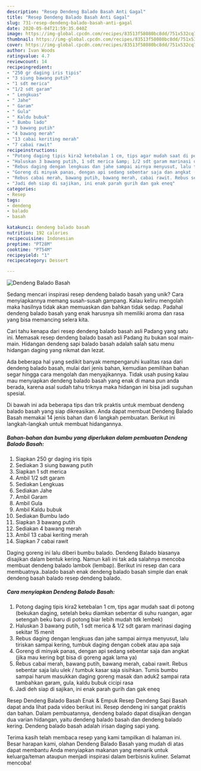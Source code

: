 ```yaml
---
description: "Resep Dendeng Balado Basah Anti Gagal"
title: "Resep Dendeng Balado Basah Anti Gagal"
slug: 731-resep-dendeng-balado-basah-anti-gagal
date: 2020-05-04T21:59:35.040Z
image: https://img-global.cpcdn.com/recipes/83513f58080bc8dd/751x532cq70/dendeng-balado-basah-foto-resep-utama.jpg
thumbnail: https://img-global.cpcdn.com/recipes/83513f58080bc8dd/751x532cq70/dendeng-balado-basah-foto-resep-utama.jpg
cover: https://img-global.cpcdn.com/recipes/83513f58080bc8dd/751x532cq70/dendeng-balado-basah-foto-resep-utama.jpg
author: Ivan Woods
ratingvalue: 4.7
reviewcount: 14
recipeingredient:
- "250 gr daging iris tipis"
- "3 siung bawang putih"
- "1 sdt merica"
- "1/2 sdt garam"
- " Lengkuas"
- " Jahe"
- " Garam"
- " Gula"
- " Kaldu bubuk"
- " Bumbu lado"
- "3 bawang putih"
- "4 bawang merah"
- "13 cabai keriting merah"
- "7 cabai rawit"
recipeinstructions:
- "Potong daging tipis kira2 ketebalan 1 cm, tips agar mudah saat di potong (bekukan daging, setelah beku diamkan sebentar di suhu ruangan, agar setengah beku baru di potong biar lebih mudah tdk lembek)"
- "Haluskan 3 bawang putih, 1 sdt merica &amp; 1/2 sdt garam marinasi daging sekitar 15 menit"
- "Rebus daging dengan lengkuas dan jahe sampai airnya menyusut, lalu tiriskan sampai kering, tumbuk daging dengan cobek atau apa saja"
- "Goreng di minyak panas, dengan api sedang sebentar saja dan angkat (jika mau kering bgt bisa di goreng agak lama ya)"
- "Rebus cabai merah, bawang putih, bawang merah, cabai rawit. Rebus sebentar saja lalu ulek / tumbuk kasar saja sisihkan. Tumis bumbu sampai harum masukkan daging goreng masak dan aduk2 sampai rata tambahkan garam, gula, kaldu bubuk cicipi rasa"
- "Jadi deh siap di sajikan, ini enak parah gurih dan gak eneq"
categories:
- Resep
tags:
- dendeng
- balado
- basah

katakunci: dendeng balado basah 
nutrition: 192 calories
recipecuisine: Indonesian
preptime: "PT28M"
cooktime: "PT54M"
recipeyield: "1"
recipecategory: Dessert

---
```



![Dendeng Balado Basah](https://img-global.cpcdn.com/recipes/83513f58080bc8dd/751x532cq70/dendeng-balado-basah-foto-resep-utama.jpg)

Sedang mencari inspirasi resep dendeng balado basah yang unik? Cara menyiapkannya memang susah-susah gampang. Kalau keliru mengolah maka hasilnya tidak akan memuaskan dan bahkan tidak sedap. Padahal dendeng balado basah yang enak harusnya sih memiliki aroma dan rasa yang bisa memancing selera kita.

Cari tahu kenapa dari resep dendeng balado basah asli Padang yang satu ini. Memasak resep dendeng balado basah asli Padang itu bukan soal main-main. Hidangan dendeng sapi balado basah adalah salah satu menu hidangan daging yang nikmat dan lezat.

Ada beberapa hal yang sedikit banyak mempengaruhi kualitas rasa dari dendeng balado basah, mulai dari jenis bahan, kemudian pemilihan bahan segar hingga cara mengolah dan menyajikannya. Tidak usah pusing kalau mau menyiapkan dendeng balado basah yang enak di mana pun anda berada, karena asal sudah tahu triknya maka hidangan ini bisa jadi suguhan spesial.


Di bawah ini ada beberapa tips dan trik praktis untuk membuat dendeng balado basah yang siap dikreasikan. Anda dapat membuat Dendeng Balado Basah memakai 14 jenis bahan dan 6 langkah pembuatan. Berikut ini langkah-langkah untuk membuat hidangannya.

<!--inarticleads1-->

##### Bahan-bahan dan bumbu yang diperlukan dalam pembuatan Dendeng Balado Basah:

1. Siapkan 250 gr daging iris tipis
1. Sediakan 3 siung bawang putih
1. Siapkan 1 sdt merica
1. Ambil 1/2 sdt garam
1. Sediakan  Lengkuas
1. Sediakan  Jahe
1. Ambil  Garam
1. Ambil  Gula
1. Ambil  Kaldu bubuk
1. Sediakan  Bumbu lado
1. Siapkan 3 bawang putih
1. Sediakan 4 bawang merah
1. Ambil 13 cabai keriting merah
1. Siapkan 7 cabai rawit


Daging goreng ini lalu diberi bumbu balado. Dendeng Balado biasanya disajikan dalam bentuk kering. Namun kali ini tak ada salahnya mencoba membuat dendeng balado lambok (lembap). Berikut ini resep dan cara membuatnya..balado basah enak dendeng balado basah simple dan enak dendeng basah balado resep dendeng balado. 

<!--inarticleads2-->

##### Cara menyiapkan Dendeng Balado Basah:

1. Potong daging tipis kira2 ketebalan 1 cm, tips agar mudah saat di potong (bekukan daging, setelah beku diamkan sebentar di suhu ruangan, agar setengah beku baru di potong biar lebih mudah tdk lembek)
1. Haluskan 3 bawang putih, 1 sdt merica &amp; 1/2 sdt garam marinasi daging sekitar 15 menit
1. Rebus daging dengan lengkuas dan jahe sampai airnya menyusut, lalu tiriskan sampai kering, tumbuk daging dengan cobek atau apa saja
1. Goreng di minyak panas, dengan api sedang sebentar saja dan angkat (jika mau kering bgt bisa di goreng agak lama ya)
1. Rebus cabai merah, bawang putih, bawang merah, cabai rawit. Rebus sebentar saja lalu ulek / tumbuk kasar saja sisihkan. Tumis bumbu sampai harum masukkan daging goreng masak dan aduk2 sampai rata tambahkan garam, gula, kaldu bubuk cicipi rasa
1. Jadi deh siap di sajikan, ini enak parah gurih dan gak eneq


Resep Dendeng Balado Basah Enak &amp; Empuk Resep Dendeng Sapi Basah dapat anda lihat pada video berikut ini. Resep dendeng ini sangat praktis dan bahan. Dalam pembuatannya, dendeng balado dapat disajikan dengan dua varian hidangan, yaitu dendeng balado basah dan dendeng balado kering. Dendeng balado basah adalah irisan daging sapi yang. 

Terima kasih telah membaca resep yang kami tampilkan di halaman ini. Besar harapan kami, olahan Dendeng Balado Basah yang mudah di atas dapat membantu Anda menyiapkan makanan yang menarik untuk keluarga/teman ataupun menjadi inspirasi dalam berbisnis kuliner. Selamat mencoba!
